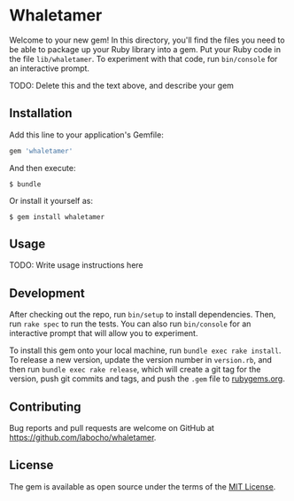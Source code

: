 # Whaletamer

Welcome to your new gem! In this directory, you'll find the files you need to be able to package up your Ruby library into a gem. Put your Ruby code in the file `lib/whaletamer`. To experiment with that code, run `bin/console` for an interactive prompt.

TODO: Delete this and the text above, and describe your gem

## Installation

Add this line to your application's Gemfile:

```ruby
gem 'whaletamer'
```

And then execute:

    $ bundle

Or install it yourself as:

    $ gem install whaletamer

## Usage

TODO: Write usage instructions here

## Development

After checking out the repo, run `bin/setup` to install dependencies. Then, run `rake spec` to run the tests. You can also run `bin/console` for an interactive prompt that will allow you to experiment.

To install this gem onto your local machine, run `bundle exec rake install`. To release a new version, update the version number in `version.rb`, and then run `bundle exec rake release`, which will create a git tag for the version, push git commits and tags, and push the `.gem` file to [rubygems.org](https://rubygems.org).

## Contributing

Bug reports and pull requests are welcome on GitHub at https://github.com/labocho/whaletamer.

## License

The gem is available as open source under the terms of the [MIT License](http://opensource.org/licenses/MIT).
